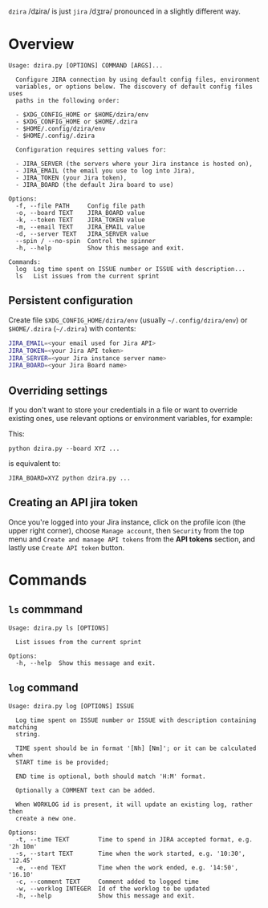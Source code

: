 `dzira` /dʑira/ is just `jira` /dʒɪrə/ pronounced in a slightly different way.

# Overview

```
Usage: dzira.py [OPTIONS] COMMAND [ARGS]...

  Configure JIRA connection by using default config files, environment
  variables, or options below. The discovery of default config files uses
  paths in the following order:

  - $XDG_CONFIG_HOME or $HOME/dzira/env
  - $XDG_CONFIG_HOME or $HOME/.dzira
  - $HOME/.config/dzira/env
  - $HOME/.config/.dzira

  Configuration requires setting values for:

  - JIRA_SERVER (the servers where your Jira instance is hosted on),
  - JIRA_EMAIL (the email you use to log into Jira),
  - JIRA_TOKEN (your Jira token),
  - JIRA_BOARD (the default Jira board to use)

Options:
  -f, --file PATH     Config file path
  -o, --board TEXT    JIRA_BOARD value
  -k, --token TEXT    JIRA_TOKEN value
  -m, --email TEXT    JIRA_EMAIL value
  -d, --server TEXT   JIRA_SERVER value
  --spin / --no-spin  Control the spinner
  -h, --help          Show this message and exit.

Commands:
  log  Log time spent on ISSUE number or ISSUE with description...
  ls   List issues from the current sprint
```


## Persistent configuration

Create file `$XDG_CONFIG_HOME/dzira/env` (usually `~/.config/dzira/env`) 
or `$HOME/.dzira` (`~/.dzira`) with contents:

```sh
JIRA_EMAIL=<your email used for Jira API>
JIRA_TOKEN=<your Jira API token>
JIRA_SERVER=<your Jira instance server name>
JIRA_BOARD=<your Jira Board name>
```


## Overriding settings

If you don't want to store your credentials in a file or want to override existing
ones, use relevant options or environment variables, for example:

This:

`python dzira.py --board XYZ ...`

is equivalent to:

`JIRA_BOARD=XYZ python dzira.py ...`


## Creating an API jira token

Once you're logged into your Jira instance, click on the profile icon (the upper
right corner), choose `Manage account`, then `Security` from the top menu and
`Create and manage API tokens` from the **API tokens** section, and lastly use
`Create API token` button.


# Commands

## `ls` commmand

```
Usage: dzira.py ls [OPTIONS]

  List issues from the current sprint

Options:
  -h, --help  Show this message and exit.
```


## `log` command

```
Usage: dzira.py log [OPTIONS] ISSUE

  Log time spent on ISSUE number or ISSUE with description containing matching
  string.

  TIME spent should be in format '[Nh] [Nm]'; or it can be calculated when
  START time is be provided;

  END time is optional, both should match 'H:M' format.

  Optionally a COMMENT text can be added.

  When WORKLOG id is present, it will update an existing log, rather then
  create a new one.

Options:
  -t, --time TEXT        Time to spend in JIRA accepted format, e.g. '2h 10m'
  -s, --start TEXT       Time when the work started, e.g. '10:30', '12.45'
  -e, --end TEXT         Time when the work ended, e.g. '14:50', '16.10'
  -c, --comment TEXT     Comment added to logged time
  -w, --worklog INTEGER  Id of the worklog to be updated
  -h, --help             Show this message and exit.
```
